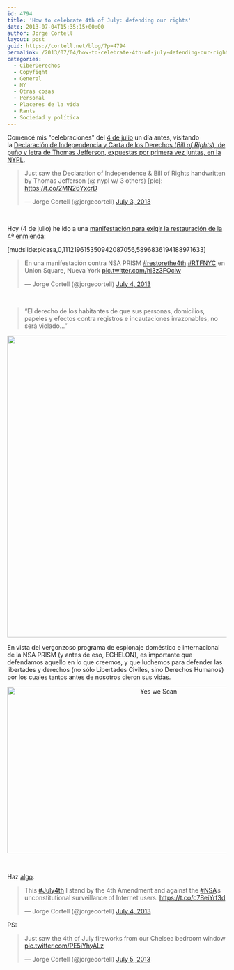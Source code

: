 ```yaml
---
id: 4794
title: 'How to celebrate 4th of July: defending our rights'
date: 2013-07-04T15:35:15+00:00
author: Jorge Cortell
layout: post
guid: https://cortell.net/blog/?p=4794
permalink: /2013/07/04/how-to-celebrate-4th-of-july-defending-our-rights/
categories:
  - CiberDerechos
  - Copyfight
  - General
  - NY
  - Otras cosas
  - Personal
  - Placeres de la vida
  - Rants
  - Sociedad y polí­tica
---
```

Comencé mis "celebraciones" del <a title="https://blog.visual.ly/independence-day-infographics/" href="https://blog.visual.ly/independence-day-infographics/" target="_blank">4 de julio</a> un día antes, visitando la <a title="https://www.nypl.org/events/exhibitions/foundations-freedom-declaration-independence-and-bill-rights" href="https://www.nypl.org/events/exhibitions/foundations-freedom-declaration-independence-and-bill-rights" target="_blank">Declaración de Independencia y Carta de los Derechos (<em>Bill of Rights</em>), de puño y letra de Thomas Jefferson, expuestas por primera vez juntas, en la NYPL</a>.

<blockquote class="twitter-tweet">
  <p>
    Just saw the Declaration of Independence & Bill of Rights handwritten by Thomas Jefferson (@ nypl w/ 3 others) [pic]: <a href="https://t.co/2MN26YxcrD">https://t.co/2MN26YxcrD</a>
  </p>
  
  <p>
    — Jorge Cortell (@jorgecortell) <a href="https://twitter.com/jorgecortell/statuses/352440584058839040">July 3, 2013</a>
  </p>
</blockquote>

&nbsp;

Hoy (4 de julio) he ido a una <a title="https://www.restorethefourth.net" href="https://www.restorethefourth.net" target="_blank">manifestación para exigir la restauración de la 4ª enmienda</a>:

[mudslide:picasa,0,111219615350942087056,5896836194188971633]

<blockquote class="twitter-tweet">
  <p>
    En una manifestación contra NSA PRISM <a href="https://twitter.com/search?q=%23restorethe4th&src=hash">#restorethe4th</a> <a href="https://twitter.com/search?q=%23RTFNYC&src=hash">#RTFNYC</a> en Union Square, Nueva York <a href="https://t.co/hj3z3FOciw">pic.twitter.com/hj3z3FOciw</a>
  </p>
  
  <p>
    — Jorge Cortell (@jorgecortell) <a href="https://twitter.com/jorgecortell/statuses/352828874868019200">July 4, 2013</a>
  </p>
</blockquote>

&nbsp;

> “El derecho de los habitantes de que sus personas, domicilios, papeles y efectos contra registros e incautaciones irrazonables, no será violado...”

<p style="text-align: center">
  <img class="aligncenter" alt="" src="https://25.media.tumblr.com/0f3204d8b8402e3382c3f827116e730f/tumblr_mon3pghEH91qh35ryo1_1280.jpg" width="512" height="692" />
</p>

En vista del vergonzoso programa de espionaje doméstico e internacional de la NSA PRISM (y antes de eso, ECHELON), es importante que defendamos aquello en lo que creemos, y que luchemos para defender las libertades y derechos (no sólo Libertades Civiles, sino Derechos Humanos) por los cuales tantos antes de nosotros dieron sus vidas.

<p style="text-align: center">
  <img class="aligncenter" alt="Yes we Scan" src="https://24.media.tumblr.com/1c6237791f050d341caed01579b61ee3/tumblr_momj9eniJ71rbyp66o1_1280.jpg" width="679" height="382" />
</p>

&nbsp;

Haz <a title="https://www.restorethefourth.net/resources/" href="https://www.restorethefourth.net/resources/" target="_blank">algo</a>.

<blockquote class="twitter-tweet">
  <p>
    This <a href="https://twitter.com/search?q=%23July4th&src=hash">#July4th</a> I stand by the 4th Amendment and against the <a href="https://twitter.com/search?q=%23NSA&src=hash">#NSA</a>‘s unconstitutional surveillance of Internet users. <a href="https://t.co/c7BeiYrf3d">https://t.co/c7BeiYrf3d</a>
  </p>
  
  <p>
    — Jorge Cortell (@jorgecortell) <a href="https://twitter.com/jorgecortell/statuses/352825551360229376">July 4, 2013</a>
  </p>
</blockquote>

PS:

<blockquote class="twitter-tweet">
  <p>
    Just saw the 4th of July fireworks from our Chelsea bedroom window <a href="https://t.co/PE5iYhyALz">pic.twitter.com/PE5iYhyALz</a>
  </p>
  
  <p>
    — Jorge Cortell (@jorgecortell) <a href="https://twitter.com/jorgecortell/statuses/352972757094498304">July 5, 2013</a>
  </p>
</blockquote>

&nbsp;
